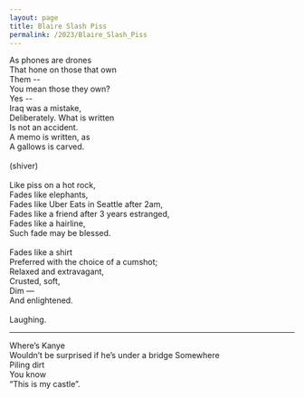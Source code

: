 ```yaml
---
layout: page
title: Blaire Slash Piss
permalink: /2023/Blaire_Slash_Piss
---
```


As phones are drones \
That hone on those that own \
Them -- \
You mean those they own? \
Yes -- \
Iraq was a mistake, \
Deliberately. What is written \
Is not an accident. \
A memo is written, as \
A gallows is carved. \
\
(shiver) \
\
Like piss on a hot rock, \
Fades like elephants, \
Fades like Uber Eats in Seattle after 2am, \
Fades like a friend after 3 years estranged, \
Fades like a hairline, \
Such fade may be blessed. \
\
Fades like a shirt  \
Preferred with the choice of a cumshot; \
Relaxed and extravagant, \
Crusted, soft, \
Dim — \
And enlightened.  \
\
Laughing.

---

Where’s Kanye \
Wouldn’t be surprised if he’s under a bridge Somewhere \
Piling dirt \
You know \
“This is my castle”.
